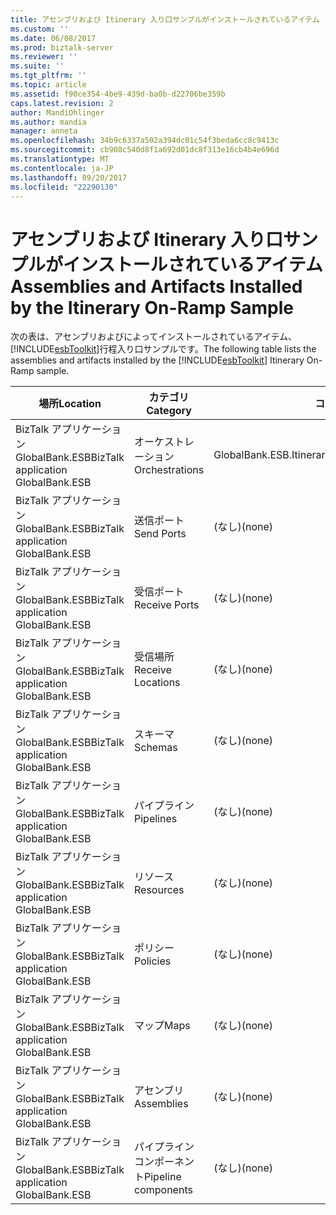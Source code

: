```yaml
---
title: アセンブリおよび Itinerary 入り口サンプルがインストールされているアイテム |Microsoft ドキュメント
ms.custom: ''
ms.date: 06/08/2017
ms.prod: biztalk-server
ms.reviewer: ''
ms.suite: ''
ms.tgt_pltfrm: ''
ms.topic: article
ms.assetid: f90ce354-4be9-439d-ba0b-d22706be359b
caps.latest.revision: 2
author: MandiOhlinger
ms.author: mandia
manager: anneta
ms.openlocfilehash: 34b9c6337a502a394dc01c54f3beda6cc8c9413c
ms.sourcegitcommit: cb908c540d8f1a692d01dc8f313e16cb4b4e696d
ms.translationtype: MT
ms.contentlocale: ja-JP
ms.lasthandoff: 09/20/2017
ms.locfileid: "22290130"
---
```

# <a name="assemblies-and-artifacts-installed-by-the-itinerary-on-ramp-sample"></a><span data-ttu-id="01396-102">アセンブリおよび Itinerary 入り口サンプルがインストールされているアイテム</span><span class="sxs-lookup"><span data-stu-id="01396-102">Assemblies and Artifacts Installed by the Itinerary On-Ramp Sample</span></span>
<span data-ttu-id="01396-103">次の表は、アセンブリおよびによってインストールされているアイテム、[!INCLUDE[esbToolkit](../includes/esbtoolkit-md.md)]行程入り口サンプルです。</span><span class="sxs-lookup"><span data-stu-id="01396-103">The following table lists the assemblies and artifacts installed by the [!INCLUDE[esbToolkit](../includes/esbtoolkit-md.md)] Itinerary On-Ramp sample.</span></span>  
  
|<span data-ttu-id="01396-104">場所</span><span class="sxs-lookup"><span data-stu-id="01396-104">Location</span></span>|<span data-ttu-id="01396-105">カテゴリ</span><span class="sxs-lookup"><span data-stu-id="01396-105">Category</span></span>|<span data-ttu-id="01396-106">コンポーネントの名前とバージョン</span><span class="sxs-lookup"><span data-stu-id="01396-106">Name and version of the component</span></span>|  
|--------------|--------------|---------------------------------------|  
|<span data-ttu-id="01396-107">BizTalk アプリケーション GlobalBank.ESB</span><span class="sxs-lookup"><span data-stu-id="01396-107">BizTalk application GlobalBank.ESB</span></span>|<span data-ttu-id="01396-108">オーケストレーション</span><span class="sxs-lookup"><span data-stu-id="01396-108">Orchestrations</span></span>|<span data-ttu-id="01396-109">GlobalBank.ESB.Itinerary.Processes.ProcessAndRespond</span><span class="sxs-lookup"><span data-stu-id="01396-109">GlobalBank.ESB.Itinerary.Processes.ProcessAndRespond</span></span>|  
|<span data-ttu-id="01396-110">BizTalk アプリケーション GlobalBank.ESB</span><span class="sxs-lookup"><span data-stu-id="01396-110">BizTalk application GlobalBank.ESB</span></span>|<span data-ttu-id="01396-111">送信ポート</span><span class="sxs-lookup"><span data-stu-id="01396-111">Send Ports</span></span>|<span data-ttu-id="01396-112">(なし)</span><span class="sxs-lookup"><span data-stu-id="01396-112">(none)</span></span>|  
|<span data-ttu-id="01396-113">BizTalk アプリケーション GlobalBank.ESB</span><span class="sxs-lookup"><span data-stu-id="01396-113">BizTalk application GlobalBank.ESB</span></span>|<span data-ttu-id="01396-114">受信ポート</span><span class="sxs-lookup"><span data-stu-id="01396-114">Receive Ports</span></span>|<span data-ttu-id="01396-115">(なし)</span><span class="sxs-lookup"><span data-stu-id="01396-115">(none)</span></span>|  
|<span data-ttu-id="01396-116">BizTalk アプリケーション GlobalBank.ESB</span><span class="sxs-lookup"><span data-stu-id="01396-116">BizTalk application GlobalBank.ESB</span></span>|<span data-ttu-id="01396-117">受信場所</span><span class="sxs-lookup"><span data-stu-id="01396-117">Receive Locations</span></span>|<span data-ttu-id="01396-118">(なし)</span><span class="sxs-lookup"><span data-stu-id="01396-118">(none)</span></span>|  
|<span data-ttu-id="01396-119">BizTalk アプリケーション GlobalBank.ESB</span><span class="sxs-lookup"><span data-stu-id="01396-119">BizTalk application GlobalBank.ESB</span></span>|<span data-ttu-id="01396-120">スキーマ</span><span class="sxs-lookup"><span data-stu-id="01396-120">Schemas</span></span>|<span data-ttu-id="01396-121">(なし)</span><span class="sxs-lookup"><span data-stu-id="01396-121">(none)</span></span>|  
|<span data-ttu-id="01396-122">BizTalk アプリケーション GlobalBank.ESB</span><span class="sxs-lookup"><span data-stu-id="01396-122">BizTalk application GlobalBank.ESB</span></span>|<span data-ttu-id="01396-123">パイプライン</span><span class="sxs-lookup"><span data-stu-id="01396-123">Pipelines</span></span>|<span data-ttu-id="01396-124">(なし)</span><span class="sxs-lookup"><span data-stu-id="01396-124">(none)</span></span>|  
|<span data-ttu-id="01396-125">BizTalk アプリケーション GlobalBank.ESB</span><span class="sxs-lookup"><span data-stu-id="01396-125">BizTalk application GlobalBank.ESB</span></span>|<span data-ttu-id="01396-126">リソース</span><span class="sxs-lookup"><span data-stu-id="01396-126">Resources</span></span>|<span data-ttu-id="01396-127">(なし)</span><span class="sxs-lookup"><span data-stu-id="01396-127">(none)</span></span>|  
|<span data-ttu-id="01396-128">BizTalk アプリケーション GlobalBank.ESB</span><span class="sxs-lookup"><span data-stu-id="01396-128">BizTalk application GlobalBank.ESB</span></span>|<span data-ttu-id="01396-129">ポリシー</span><span class="sxs-lookup"><span data-stu-id="01396-129">Policies</span></span>|<span data-ttu-id="01396-130">(なし)</span><span class="sxs-lookup"><span data-stu-id="01396-130">(none)</span></span>|  
|<span data-ttu-id="01396-131">BizTalk アプリケーション GlobalBank.ESB</span><span class="sxs-lookup"><span data-stu-id="01396-131">BizTalk application GlobalBank.ESB</span></span>|<span data-ttu-id="01396-132">マップ</span><span class="sxs-lookup"><span data-stu-id="01396-132">Maps</span></span>|<span data-ttu-id="01396-133">(なし)</span><span class="sxs-lookup"><span data-stu-id="01396-133">(none)</span></span>|  
|<span data-ttu-id="01396-134">BizTalk アプリケーション GlobalBank.ESB</span><span class="sxs-lookup"><span data-stu-id="01396-134">BizTalk application GlobalBank.ESB</span></span>|<span data-ttu-id="01396-135">アセンブリ</span><span class="sxs-lookup"><span data-stu-id="01396-135">Assemblies</span></span>|<span data-ttu-id="01396-136">(なし)</span><span class="sxs-lookup"><span data-stu-id="01396-136">(none)</span></span>|  
|<span data-ttu-id="01396-137">BizTalk アプリケーション GlobalBank.ESB</span><span class="sxs-lookup"><span data-stu-id="01396-137">BizTalk application GlobalBank.ESB</span></span>|<span data-ttu-id="01396-138">パイプライン コンポーネント</span><span class="sxs-lookup"><span data-stu-id="01396-138">Pipeline components</span></span>|<span data-ttu-id="01396-139">(なし)</span><span class="sxs-lookup"><span data-stu-id="01396-139">(none)</span></span>|